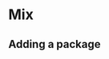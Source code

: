 # Mix

<!-- Mix is included in the [Elixir Engine](https://github.com/nanobox-io/nanobox-engine-ruby) making the `mix` executable available from your console. When building the runtime, the Elixir engine checks for a `requirements.txt` and, if found, runs `mix install -r requirements.txt` to install your python packages. -->

## Adding a package

<!-- ```bash
# Console into your dev container
nanobox dev console

# Run mix commands
mix install gunicorn

# add the newly installed dependency to the requirements.txt
mix freeze > requirements.txt
``` -->
